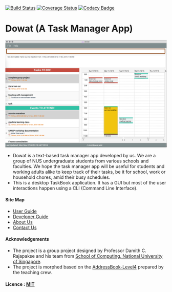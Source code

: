 [![Build Status](https://travis-ci.org/CS2103AUG2016-F09-C4/main.svg?branch=master)](https://travis-ci.org/CS2103AUG2016-F09-C4/main)
[![Coverage Status](https://coveralls.io/repos/github/CS2103AUG2016-F09-C4/main/badge.svg?branch=master)](https://coveralls.io/github/CS2103AUG2016-F09-C4/main?branch=master)
[![Codacy Badge](https://api.codacy.com/project/badge/Grade/75555abe52d247ab9976f50920015710)](https://www.codacy.com/app/xuchen727/main?utm_source=github.com&amp;utm_medium=referral&amp;utm_content=CS2103AUG2016-F09-C4/main&amp;utm_campaign=Badge_Grade)
  

# Dowat (A Task Manager App)

<img src="docs/images/MockUI.PNG" width="600"><br>


- Dowat is a text-based task manager app developed by us. We are a group of NUS undergraduate students from various schools and faculties. We hope the task manager app will be useful for students and working adults alike to keep track of their tasks, be it for school, work or household chores, amid their busy schedules.
- This is a desktop TaskBook application. It has a GUI but most of the user interactions happen using 
  a CLI (Command Line Interface).

  
#### Site Map
* [User Guide](docs/UserGuide.md) 
* [Developer Guide](docs/DeveloperGuide.md) 
* [About Us](docs/AboutUs.md)
* [Contact Us](docs/ContactUs.md)


#### Acknowledgements

* The project is a group project designed by Professor Damith C. Rajapakse and his team from [School of Computing, National University of Singapore](http://www.comp.nus.edu.sg).
* The project is morphed based on the [AddressBook-Level4](https://github.com/nus-cs2103-AY1617S1/addressbook-level4) prepared by the teaching crew. 


#### Licence : [MIT](LICENSE)
